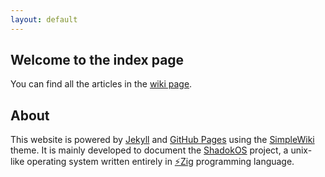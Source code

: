 ```yaml
---
layout: default
---
```


## Welcome to the index page

You can find all the articles in the [wiki page](/wiki).

## About
This website is powered by [Jekyll](https://jekyllrb.com/) and [GitHub Pages](https://pages.github.com/) using the [SimpleWiki](https://github.com/shadokos/simple-wiki) theme.
It is mainly developed to document the [ShadokOS](https://github.com/shadokos/kfs.git) project, a unix-like operating system written entirely in [⚡Zig](https://ziglang.org/) programming language.


